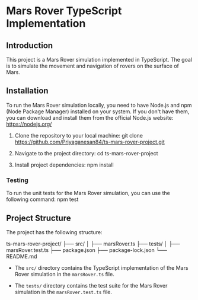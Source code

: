 # Mars Rover TypeScript Implementation

## Introduction
This project is a Mars Rover simulation implemented in TypeScript. 
The goal is to simulate the movement and navigation of rovers on the surface of Mars.

## Installation
To run the Mars Rover simulation locally, you need to have Node.js and npm (Node Package Manager) installed on your system.
If you don't have them, you can download and install them from the official Node.js website: https://nodejs.org/

1. Clone the repository to your local machine:
git clone https://github.com/Priyaganesan84/ts-mars-rover-project.git

2. Navigate to the project directory:
cd ts-mars-rover-project

3. Install project dependencies:
npm install


### Testing
To run the unit tests for the Mars Rover simulation, you can use the following command:
npm test


## Project Structure
The project has the following structure:

ts-mars-rover-project/
├── src/
│ ├── marsRover.ts
├── tests/
│ ├── marsRover.test.ts
├── package.json
├── package-lock.json
└── README.md

- The `src/` directory contains the TypeScript implementation of the Mars Rover simulation in the `marsRover.ts` file.

- The `tests/` directory contains the test suite for the Mars Rover simulation in the `marsRover.test.ts` file.


